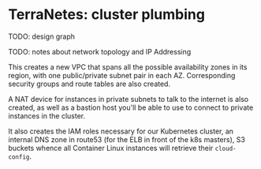 TerraNetes: cluster plumbing
============================

TODO: design graph

TODO: notes about network topology and IP Addressing

This creates a new VPC that spans all the possible availability zones in its
region, with one public/private subnet pair in each AZ.
Corresponding security groups and route tables are also created.

A NAT device for instances in private subnets to talk to the internet is also
created, as well as a bastion host you'll be able to use to connect to private
instances in the cluster.

It also creates the IAM roles necessary for our Kubernetes cluster, an internal
DNS zone in route53 (for the ELB in front of the k8s masters), S3 buckets whence
all Container Linux instances will retrieve their `cloud-config`.
